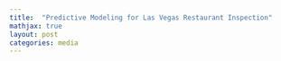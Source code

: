 ```yaml
---
title:  "Predictive Modeling for Las Vegas Restaurant Inspection"
mathjax: true
layout: post
categories: media
---
```


